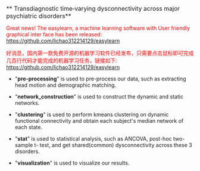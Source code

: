 <font size=3>** Transdiagnostic time‐varying dysconnectivity across major psychiatric disorders**</font>    

<font color="red">Great news! The easylearn, a machine learning software with User friendly graphical inter face has been released: https://github.com/lichao312214129/easylearn</font>  

<font color="red">好消息，国内第一款免费开源的机器学习软件已经发布，只需要点击鼠标即可完成几百行代码才能完成的机器学习任务，链接如下: https://github.com/lichao312214129/easylearn</font>

- "**pre-processing**" is used to pre-process our data, such as extracting head motion and demographic matching.  
 
- "**network\_construction**" is used to construct the dynamic and static networks.

- "**clustering**" is used to perform kmeans clustering on dynamic functional connectivity and obtain each subject's median network of each state.

- "**stat**" is used to statistical analysis, such as ANCOVA, post-hoc two-sample t- test, and get shared(common) dysconnectivity across these 3 disorders.

- "**visualization**" is used to visualize our results.
